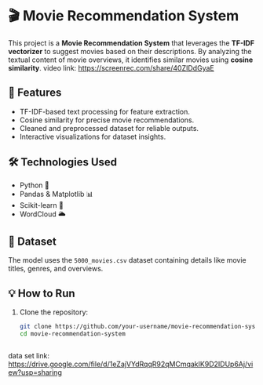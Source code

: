 # 🎬 Movie Recommendation System

This project is a **Movie Recommendation System** that leverages the **TF-IDF vectorizer** to suggest movies based on their descriptions. By analyzing the textual content of movie overviews, it identifies similar movies using **cosine similarity**.
video link:  https://screenrec.com/share/40ZIDdGyaE
## 🚀 Features
- TF-IDF-based text processing for feature extraction.
- Cosine similarity for precise movie recommendations.
- Cleaned and preprocessed dataset for reliable outputs.
- Interactive visualizations for dataset insights.

## 🛠️ Technologies Used
- Python 🐍
- Pandas & Matplotlib 📊
- Scikit-learn 🧠
- WordCloud 🌥️

## 📂 Dataset
The model uses the `5000_movies.csv` dataset containing details like movie titles, genres, and overviews.

## 💡 How to Run
1. Clone the repository:
   ```bash
   git clone https://github.com/your-username/movie-recommendation-system.git
   cd movie-recommendation-system



data set link: https://drive.google.com/file/d/1eZajVYdRqqR92qMCmqakIK9D2IDUp6Aj/view?usp=sharing
